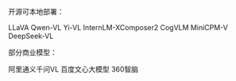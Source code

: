 开源可本地部署：

LLaVA
Qwen-VL
Yi-VL
InternLM-XComposer2
CogVLM
MiniCPM-V
DeepSeek-VL

部分商业模型：

阿里通义千问VL
百度文心大模型
360智脑



